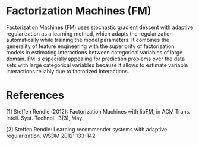 Factorization Machines (FM)
==

Factorization Machines (FM) uses stochastic gradient descent with adaptive regularization as a learning method, which adapts the regularization automatically while training the model parameters. It combines the generality of feature engineering with the superiority of factorization models in estimating interactions between categorical variables of large domain. FM is especially appealing for prediction problems over the data sets with large categorical variables because it allows to estimate variable interactions reliably due to factorized interactions.

<h1>References</h1>
<p>[1] Steffen Rendle (2012): Factorization Machines with libFM, in ACM Trans. Intell. Syst. Technol., 3(3), May.</p>
[2] Steffen Rendle: Learning recommender systems with adaptive regularization. WSDM 2012: 133-142
